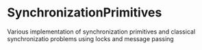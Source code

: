 # SynchronizationPrimitives
Various implementation of synchronization primitives and classical synchronizatio problems using locks and message passing
